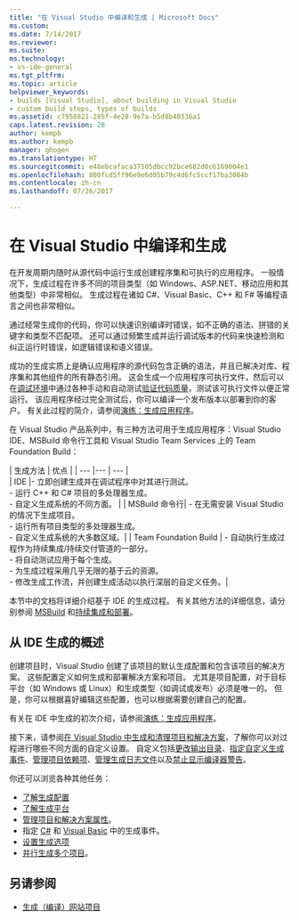 ```yaml
---
title: "在 Visual Studio 中编译和生成 | Microsoft Docs"
ms.custom: 
ms.date: 7/14/2017
ms.reviewer: 
ms.suite: 
ms.technology:
- vs-ide-general
ms.tgt_pltfrm: 
ms.topic: article
helpviewer_keywords:
- builds [Visual Studio], about building in Visual Studio
- custom build steps, types of builds
ms.assetid: c7958821-285f-4e28-9e7a-b5d8b40336a1
caps.latest.revision: 28
author: kempb
ms.author: kempb
manager: ghogen
ms.translationtype: HT
ms.sourcegitcommit: e48ebcafaca37505dbcc92bce682d0c6169004e1
ms.openlocfilehash: 800fcd5ff96e9e6d05b79c4d6fc5ccf17ba3084b
ms.contentlocale: zh-cn
ms.lasthandoff: 07/26/2017

---
```


# <a name="compiling-and-building-in-visual-studio"></a>在 Visual Studio 中编译和生成

在开发周期内随时从源代码中运行生成创建程序集和可执行的应用程序。 一般情况下，生成过程在许多不同的项目类型（如 Windows、ASP.NET、移动应用和其他类型）中非常相似。 生成过程在诸如 C#、Visual Basic、C++ 和 F# 等编程语言之间也非常相似。 

通过经常生成你的代码，你可以快速识别编译时错误，如不正确的语法、拼错的关键字和类型不匹配项。 还可以通过频繁生成并运行调试版本的代码来快速检测和纠正运行时错误，如逻辑错误和语义错误。  

成功的生成实质上是确认应用程序的源代码包含正确的语法，并且已解决对库、程序集和其他组件的所有静态引用。 这会生成一个应用程序可执行文件，然后可以在[调试环境](../debugger/index.md)中通过各种手动和自动测试[验证代码质量](../test/improve-code-quality.md)，测试该可执行文件以便正常运行。 该应用程序经过完全测试后，你可以编译一个发布版本以部署到你的客户。 有关此过程的简介，请参阅[演练：生成应用程序](../ide/walkthrough-building-an-application.md)。  

在 Visual Studio 产品系列中，有三种方法可用于生成应用程序：Visual Studio IDE、MSBuild 命令行工具和 Visual Studio Team Services 上的 Team Foundation Build：
 
| 生成方法 | 优点 | 
| --- |--- | --- |  
| IDE |- 立即创建生成并在调试程序中对其进行测试。<br />- 运行 C++ 和 C# 项目的多处理器生成。<br />- 自定义生成系统的不同方面。 |
| MSBuild 命令行| - 在无需安装 Visual Studio 的情况下生成项目。<br />- 运行所有项目类型的多处理器生成。<br />- 自定义生成系统的大多数区域。|
| Team Foundation Build | - 自动执行生成过程作为持续集成/持续交付管道的一部分。<br />- 将自动测试应用于每个生成。<br />- 为生成过程采用几乎无限的基于云的资源。<br />- 修改生成工作流，并创建生成活动以执行深层的自定义任务。|  

本节中的文档将详细介绍基于 IDE 的生成过程。 有关其他方法的详细信息，请分别参阅 [MSBuild](../msbuild/msbuild.md) 和[持续集成和部署](https://www.visualstudio.com/docs/build/overview)。

## <a name="overview-of-building-from-the-ide"></a>从 IDE 生成的概述  

创建项目时，Visual Studio 创建了该项目的默认生成配置和包含该项目的解决方案。  这些配置定义如何生成和部署解决方案和项目。 尤其是项目配置，对于目标平台（如 Windows 或 Linux）和生成类型（如调试或发布）必须是唯一的。 但是，你可以根据喜好编辑这些配置，也可以根据需要创建自己的配置。

有关在 IDE 中生成的初次介绍，请参阅[演练：生成应用程序](walkthrough-building-an-application.md)。  

接下来，请参阅[在 Visual Studio 中生成和清理项目和解决方案](building-and-cleaning-projects-and-solutions-in-visual-studio.md)，了解你可以对过程进行哪些不同方面的自定义设置。 自定义包括[更改输出目录](how-to-change-the-build-output-directory.md)、[指定自定义生成事件](specifying-custom-build-events-in-visual-studio.md)、[管理项目依赖项](how-to-create-and-remove-project-dependencies.md)、[管理生成日志文件](how-to-view-save-and-configure-build-log-files.md)以及[禁止显示编译器警告](how-to-suppress-compiler-warnings.md)。

你还可以浏览各种其他任务：
- [了解生成配置](understanding-build-configurations.md)
- [了解生成平台](understanding-build-platforms.md)
- [管理项目和解决方案属性](managing-project-and-solution-properties.md)。  
- 指定 [C#](how-to-specify-build-events-csharp.md) 和 [Visual Basic](how-to-specify-build-events-visual-basic.md) 中的生成事件。 
- [设置生成选项](reference/options-dialog-box-projects-and-solutions-build-and-run.md)
- [并行生成多个项目](../msbuild/building-multiple-projects-in-parallel-with-msbuild.md)。  
  
## <a name="see-also"></a>另请参阅  

- [生成（编译）网站项目](http://msdn.microsoft.com/Library/a9cbb88c-8fff-4c67-848b-98fbfd823193)   
